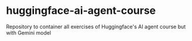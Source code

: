 # huggingface-ai-agent-course
Repository to container all exercises of Huggingface's AI agent course but with Gemini model
